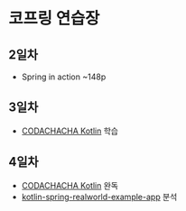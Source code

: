 # 코프링 연습장

## 2일차

- Spring in action ~148p

## 3일차

- [CODACHACHA Kotlin](https://codechacha.com/ko/category/kotlin/) 학습

## 4일차

- [CODACHACHA Kotlin](https://codechacha.com/ko/category/kotlin/) 완독
- [kotlin-spring-realworld-example-app](https://github.com/gothinkster/kotlin-spring-realworld-example-app.git) 분석
